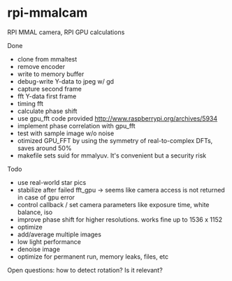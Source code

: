 rpi-mmalcam
===========

RPI MMAL camera, RPI GPU calculations

Done
- clone from mmaltest
- remove encoder
- write to memory buffer
- debug-write Y-data to jpeg w/ gd
- capture second frame
- fft Y-data first frame
- timing fft
- calculate phase shift
- use gpu_fft code provided http://www.raspberrypi.org/archives/5934
- implement phase correlation with gpu_fft
- test with sample image w/o noise
- otimized GPU_FFT by using the symmetry of real-to-complex DFTs, saves around 50%
- makefile sets suid for mmalyuv. It's convenient but a security risk

Todo
- use real-world star pics
- stabilize after failed fft_gpu -> seems like camera access is not returned in case
  of gpu error
- control callback / set camera parameters like exposure time, white balance, iso
- improve phase shift for higher resolutions. works fine up to 1536 x 1152
- optimize
- add/average multiple images
- low light performance
- denoise image
- optimize for permanent run, memory leaks, files, etc

Open questions: how to detect rotation? Is it relevant?
